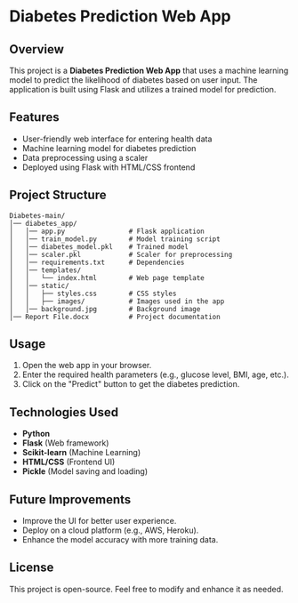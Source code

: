 # Diabetes Prediction Web App

## Overview
This project is a **Diabetes Prediction Web App** that uses a machine learning model to predict the likelihood of diabetes based on user input. The application is built using Flask and utilizes a trained model for prediction.

## Features
- User-friendly web interface for entering health data
- Machine learning model for diabetes prediction
- Data preprocessing using a scaler
- Deployed using Flask with HTML/CSS frontend



## Project Structure
```
Diabetes-main/
│── diabetes_app/
│   │── app.py                # Flask application
│   │── train_model.py        # Model training script
│   │── diabetes_model.pkl    # Trained model
│   │── scaler.pkl            # Scaler for preprocessing
│   │── requirements.txt      # Dependencies
│   │── templates/
│   │   └── index.html        # Web page template
│   │── static/
│   │   ├── styles.css        # CSS styles
│   │   ├── images/           # Images used in the app
│   │── background.jpg        # Background image
│── Report File.docx          # Project documentation
```

## Usage
1. Open the web app in your browser.
2. Enter the required health parameters (e.g., glucose level, BMI, age, etc.).
3. Click on the "Predict" button to get the diabetes prediction.

## Technologies Used
- **Python**
- **Flask** (Web framework)
- **Scikit-learn** (Machine Learning)
- **HTML/CSS** (Frontend UI)
- **Pickle** (Model saving and loading)

## Future Improvements
- Improve the UI for better user experience.
- Deploy on a cloud platform (e.g., AWS, Heroku).
- Enhance the model accuracy with more training data.

## License
This project is open-source. Feel free to modify and enhance it as needed.



